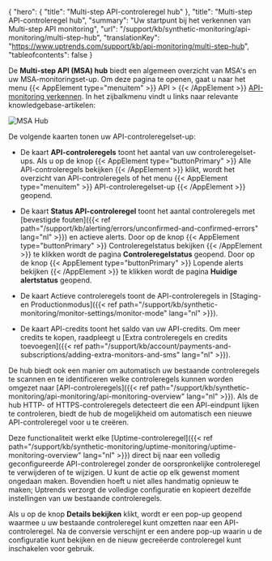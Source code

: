 {
  "hero": {
    "title": "Multi-step API-controleregel hub"
  },
  "title": "Multi-step API-controleregel hub",
  "summary": "Uw startpunt bij het verkennen van Multi-step API monitoring",
  "url": "/support/kb/synthetic-monitoring/api-monitoring/multi-step-hub",
  "translationKey": "https://www.uptrends.com/support/kb/api-monitoring/multi-step-hub",
  "tableofcontents": false
}

De **Multi-step API (MSA) hub** biedt een algemeen overzicht van MSA's en uw MSA-monitoringset-up. Om deze pagina te openen, gaat u naar het menu {{< AppElement type="menuitem" >}} API > {{< /AppElement >}} [API-monitoring verkennen](https://app.uptrends.com/Hubs/Api). In het zijbalkmenu vindt u links naar relevante knowledgebase-artikelen:

![MSA Hub](/img/content/scr-msa-hub.min.png)

De volgende kaarten tonen uw API-controleregelset-up:

- De kaart **API-controleregels** toont het aantal van uw controleregelset-ups. Als u op de knop {{< AppElement type="buttonPrimary" >}} Alle API-controleregels bekijken {{< /AppElement >}} klikt, wordt het overzicht van API-controleregels of het menu {{< AppElement type="menuitem" >}}  API-controleregelset-up {{< /AppElement >}} geopend.

- De kaart **Status API-controleregel** toont het aantal controleregels met [bevestigde fouten]({{< ref path="/support/kb/alerting/errors/unconfirmed-and-confirmed-errors" lang="nl" >}}) en actieve alerts. Door op de knop {{< AppElement type="buttonPrimary" >}} Controleregelstatus bekijken {{< /AppElement >}} te klikken wordt de pagina **Controleregelstatus** geopend. Door op de knop {{< AppElement type="buttonPrimary" >}} Lopende alerts bekijken {{< /AppElement >}} te klikken wordt de pagina **Huidige alertstatus** geopend.

- De kaart Actieve controleregels toont de API-controleregels in [Staging- en Productionmodus]({{< ref path="/support/kb/synthetic-monitoring/monitor-settings/monitor-mode" lang="nl" >}}).

- De kaart API-credits toont het saldo van uw API-credits. Om meer credits te kopen, raadpleegt u [Extra controleregels en credits toevoegen]({{< ref path="/support/kb/account/payments-and-subscriptions/adding-extra-monitors-and-sms" lang="nl" >}}).

De hub biedt ook een manier om automatisch uw bestaande controleregels te scannen en te identificeren welke controleregels kunnen worden omgezet naar [API-controleregels]({{< ref path="/support/kb/synthetic-monitoring/api-monitoring/api-monitoring-overview" lang="nl" >}}). Als de hub HTTP- of HTTPS-controleregels detecteert die een API-eindpunt lijken te controleren, biedt de hub de mogelijkheid om automatisch een nieuwe API-controleregel voor u te creëren.

Deze functionaliteit werkt elke [Uptime-controleregel]({{< ref path="/support/kb/synthetic-monitoring/uptime-monitoring/uptime-monitoring-overview" lang="nl" >}}) direct bij naar een volledig geconfigureerde API-controleregel zonder de oorspronkelijke controleregel te verwijderen of te wijzigen. U kunt de actie op elk gewenst moment ongedaan maken. Bovendien hoeft u niet alles handmatig opnieuw te maken; Uptrends verzorgt de volledige configuratie en kopieert dezelfde instellingen van uw bestaande controleregels.

Als u op de knop **Details bekijken** klikt, wordt er een pop-up geopend waarmee u uw bestaande controleregel kunt omzetten naar een API-controleregel. Na de conversie verschijnt er een andere pop-up waarin u de configuratie kunt bekijken en de nieuw gecreëerde controleregel kunt inschakelen voor gebruik.